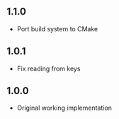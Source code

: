 ## 1.1.0

* Port build system to CMake

## 1.0.1

* Fix reading from keys

## 1.0.0

* Original working implementation
